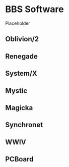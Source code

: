 # BBS Software
Placeholder

## Oblivion/2
## Renegade
## System/X
## Mystic
## Magicka
## Synchronet
## WWIV
## PCBoard

